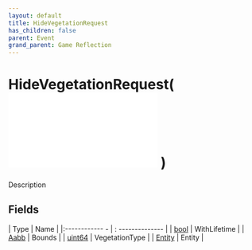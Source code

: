 ```yaml
---
layout: default
title: HideVegetationRequest
has_children: false
parent: Event
grand_parent: Game Reflection
---
```

# HideVegetationRequest( ![ EntityEventBase ](game-reflection/events/entity_event_base.md) )
Description 

## Fields
| Type | Name |
|:------------ - | : -------------- |
| [bool](game-reflection/components/bool.md) | WithLifetime |
| [Aabb](game-reflection/components/aabb.md) | Bounds |
| [uint64](game-reflection/components/uint64.md) | VegetationType |
| [Entity](game-reflection/classes/entity.md) | Entity |

